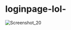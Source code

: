 # loginpage-lol-

![Screenshot_20](https://user-images.githubusercontent.com/11077068/189488420-c910a21c-f9fe-4301-9f93-f6aedf342f48.png)
